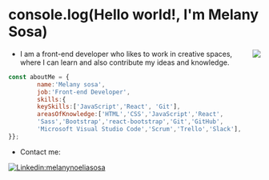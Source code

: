 <h1> console.log(Hello world!, I'm Melany Sosa)</h2> 

<img align='right' src="https://user-images.githubusercontent.com/82476871/158257571-00e4c4a3-7f16-466d-9bcd-10b712ab63b6.jpg" >
  
- <p>I am a front-end developer who likes to work in creative spaces, where I can learn and also contribute my ideas and knowledge.</p>

```javascript
const aboutMe = {
        name:'Melany sosa',
        job:'Front-end Developer',
        skills:{
        keySkills:['JavaScript','React', 'Git'],
        areasOfKnowledge:['HTML','CSS','JavaScript','React',
        'Sass','Bootstrap','react-bootstrap','Git','GitHub',
        'Microsoft Visual Studio Code','Scrum','Trello','Slack'],
}};
```


- <p>Contact me: </p>
  
[![Linkedin:melanynoeliasosa](https://img.shields.io/badge/-melanynoeliasosa-blue?style=flat-square&logo=Linkedin&logoColor=white&link=https://www.linkedin.com/in/melanynoeliasosa/)](https://www.linkedin.com/in/melanynoeliasosa/)
